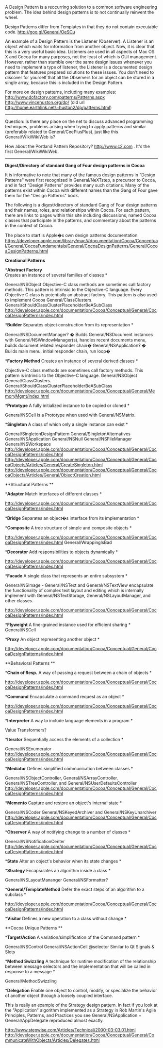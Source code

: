 A Design Pattern is a reocurring solution to a common software engineering problem. The idea behind design patterns is to not continually reinvent the wheel.

Design Patterns differ from Templates in that they do not contain executable code. http://goo.gl/General/OeSCu

An example of a Design Pattern is the Listener (Observer). A Listener is an object which waits for information from another object. Now, it is clear that this is a very useful basic idea. Listeners are used in all aspects of Mac OS X and Cocoa for many purposes, not the least of which is GUI management. However, rather than stumble over the same design issues whenever you need to implement a type of listener, the Listener is a documented design pattern that features prepared solutions to these issues. You don't need to discover for yourself that all the Observers for an object can be stored in a single array, because this is included in the Design Pattern.

For more on design patterns, including many examples:
http://www.dofactory.com/patterns/Patterns.aspx
http://www.vincehuston.org/dp/ (old url http://home.earthlink.net/~huston2/dp/patterns.html)


------------

Question: Is there any place on the net to discuss advanced programming techniques, problems arising when trying to apply patterns and similar (preferably related to General/CeePlusPlus), just like this General/WikiWikiWeb is?

How about the Portland Pattern Repository? http://www.c2.com . It's the first General/WikiWikiWeb.

----
**Digest/Directory of standard Gang of Four design patterns in Cocoa** 
 
It is informative to note that many of the famous design patterns in "Design Patterns" were first recognized in General/NeXTstep, a precursor to Cocoa, and in fact "Design Patterns" provides many such citations.  Many of the patterns exist within Cocoa with different names than the Gang of Four gave them for the "Design Patterns" book.  

The following is a digest/directory of standard Gang of Four design patterns and their names, roles, and relationships within Cocoa.  For each pattern, there are links to pages within this site including discussions, named Cocoa classes that participate in the patterns, and commentary about the patterns in the context of Cocoa.

The place to start is Apple�s own design patterns documentation https://developer.apple.com/library/mac/#documentation/Cocoa/Conceptual/General/CocoaFundamentals/General/CocoaDesignPatterns/General/CocoaDesignPatterns.html


**Creational Patterns** 
  
***Abstract Factory**   
Creates an instance of several families of classes *

General/NSObject  Objective-C class methods are sometimes call factory methods.  This pattern is intrinsic to the Objective-C language.   Every Objective C class is potentially an abstract factory.  This pattern is also used to implement Cocoa General/ClassClusters.  General/ShouldClassClusterPlaceholderBeASubClass http://developer.apple.com/documentation/Cocoa/Conceptual/General/CocoaDesignPatterns/index.html

***Builder**   Separates object construction from its representation * 
  
General/NSDocumentManager? � Builds General/NSDocument instances with General/NSWindowManager(s), handles recent documents menu, builds document related responder chain�
General/NSApplication? � Builds main menu, initial responder chain, run loop�

***Factory Method**   Creates an instance of several derived classes * 

Objective-C class methods are sometimes call factory methods.  This pattern is intrinsic to the Objective-C language. 
General/NSObject   General/ClassClusters.  General/ShouldClassClusterPlaceholderBeASubClass   http://developer.apple.com/documentation/Cocoa/Conceptual/General/MemoryMgmt/index.html

***Prototype**   A fully initialized instance to be copied or cloned * 
 
General/NSCell is a Prototype when used with General/NSMatrix.

***Singleton**   A class of which only a single instance can exist * 
 
General/SingletonDesignPattern General/SingletonAlternatives General/NSApplication General/NSNull General/NSFileManager General/NSWorkspace
http://developer.apple.com/documentation/Cocoa/Conceptual/General/CocoaDesignPatterns/index.html http://developer.apple.com/documentation/Cocoa/Conceptual/General/CocoaObjects/Articles/General/CreateSingleton.html http://developer.apple.com/documentation/Cocoa/Conceptual/General/CocoaObjects/Articles/General/ObjectCreation.html 



**Structural Patterns **

***Adapter**   Match interfaces of different classes *

http://developer.apple.com/documentation/Cocoa/Conceptual/General/CocoaDesignPatterns/index.html
 
***Bridge**   Separates an object�s interface from its implementation *
 
***Composite**   A tree structure of simple and composite objects *

http://developer.apple.com/documentation/Cocoa/Conceptual/General/CocoaDesignPatterns/index.html General/WrappingIsBad
 
***Decorator**   Add responsibilities to objects dynamically *

http://developer.apple.com/documentation/Cocoa/Conceptual/General/CocoaDesignPatterns/index.html
 
***Facade**   A single class that represents an entire subsystem * 

General/NSImage - General/NSText and General/NSTextView encapsulate the functionality of complex text layout and editing which is internally implement with General/NSTextStorage, General/NSLayoutManager, and other classes.

http://developer.apple.com/documentation/Cocoa/Conceptual/General/CocoaDesignPatterns/index.html

***Flyweight**   A fine-grained instance used for efficient sharing * 
General/NSCell 

***Proxy**   An object representing another object * 

http://developer.apple.com/documentation/Cocoa/Conceptual/General/CocoaDesignPatterns/index.html



**Behavioral Patterns ** 

***Chain of Resp.**   A way of passing a request between a chain of objects * 

http://developer.apple.com/documentation/Cocoa/Conceptual/General/CocoaDesignPatterns/index.html

***Command**  Encapsulate a command request as an object * 

http://developer.apple.com/documentation/Cocoa/Conceptual/General/CocoaDesignPatterns/index.html

***Interpreter**   A way to include language elements in a program * 

Value Transformers?

***Iterator**   Sequentially access the elements of a collection * 

General/NSEnumerator  http://developer.apple.com/documentation/Cocoa/Conceptual/General/CocoaDesignPatterns/index.html

***Mediator**   Defines simplified communication between classes * 

General/NSObjectController, General/NSArrayController, General/NSTreeController, and General/NSUserDefaultsController
http://developer.apple.com/documentation/Cocoa/Conceptual/General/CocoaDesignPatterns/index.html

***Memento**   Capture and restore an object's internal state * 

General/NSCoder General/NSKeyedArchiver and General/NSKeyUnarchiver 
http://developer.apple.com/documentation/Cocoa/Conceptual/General/CocoaDesignPatterns/index.html

***Observer**   A way of notifying change to a number of classes * 

General/NSNotificationCenter 
http://developer.apple.com/documentation/Cocoa/Conceptual/General/CocoaDesignPatterns/index.html

***State**   Alter an object's behavior when its state changes * 

***Strategy**   Encapsulates an algorithm inside a class * 

General/NSLayoutMananger General/NSFormatter?

***General/TemplateMethod**   Defer the exact steps of an algorithm to a subclass * 

http://developer.apple.com/documentation/Cocoa/Conceptual/General/CocoaDesignPatterns/index.html

***Visitor**   Defines a new operation to a class without change * 



**Cocoa Unique Patterns ** 
  
***Target/Action**   A variation/simplification of the Command pattern * 

General/NSControl General/NSActionCell @selector Similar to Qt Signals & Slots

***Method Swizzling**  A technique for runtime modification of the relationship between message selectors and the implementation that will be called in response to a message * 

General/MethodSwizzling

***Delegation**  Enable one object to control, modify, or specialize the behavior of another object through a loosely coupled interface.

This is really an example of the Strategy design pattern.  In fact if you look at the "Application" algorithm implemented as a Strategy in Rob Martin's Agile Principles, Patterns, and Practices you see General/NSApplication + General/AppDelegate reproduced almost exactly.

http://www.stepwise.com/Articles/Technical/2000-03-03.01.html
http://developer.apple.com/documentation/Cocoa/Conceptual/General/CommunicateWithObjects/Articles/Delegates.html